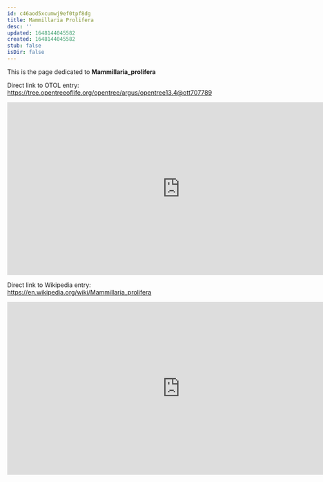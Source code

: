 ```yaml
---
id: c46aod5xcumwj9ef0tpf8dg
title: Mammillaria Prolifera
desc: ''
updated: 1648144045582
created: 1648144045582
stub: false
isDir: false
---
```

This is the page dedicated to **Mammillaria_prolifera**


Direct link to OTOL entry: https://tree.opentreeoflife.org/opentree/argus/opentree13.4@ott707789



<html>
    <body>
    <iframe src="https://tree.opentreeoflife.org/opentree/argus/opentree13.4@ott707789"
    width="800" height="400" frameborder="0" allowfullscreen> </iframe>
    </body>
</html>
    


Direct link to Wikipedia entry: https://en.wikipedia.org/wiki/Mammillaria_prolifera



<html>
    <body>
    <iframe src="https://en.wikipedia.org/wiki/Mammillaria_prolifera"
    width="800" height="400" frameborder="0" allowfullscreen> </iframe>
    </body>
</html>
    
